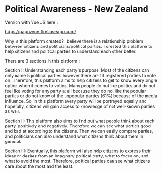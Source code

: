 # Political Awareness - New Zealand

Version with Vue JS here :

https://papnzvue.firebaseapp.com/


Why is this platform created? I believe there is a relationship problem between citizens and politicians/political parties. I created this platform to help citizens and political parties to understand each other better.

There are 3 sections in this platform :

Section I:
Understanding each party's purpose. Most of the citizens can only name 5 political parties however there are 13 registered parties to vote on. Therefore, this platform aims to help citizens to get to know every single option when it comes to voting. Many people do not like politics and do not feel like voting for any party at all because they do not like the popular parties or do not know of the unpopular parties (61%) because of the media influence. So, in this platform every party will be portrayed equally and hopefully, citizens will gain access to knowledge of not well-known parties as well.


Section II:
This platform also aims to find out what people think about each party, positively and negatively. Therefore we can see what parties good and bad at according to the citizens. Then we can easily compare parties, and politicians can also understand what citizens think about them in general.


Section III:
Eventually, this platform will also help citizens to express their ideas or desires from an imaginary political party, what to focus on, and what to avoid the most. Therefore, political parties can see what citizens care about the most and the least.
      
